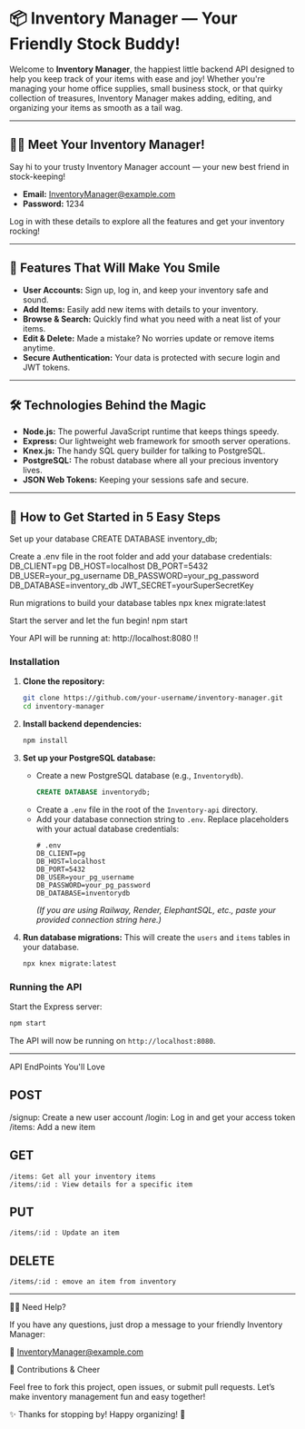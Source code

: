 # 📦 Inventory Manager — Your Friendly Stock Buddy!

Welcome to **Inventory Manager**, the happiest little backend API designed to help you keep track of your items with ease and joy! Whether you're managing your home office supplies, small business stock, or that quirky collection of treasures, Inventory Manager makes adding, editing, and organizing your items as smooth as a tail wag.

---

## 👩‍💼 Meet Your Inventory Manager!

Say hi to your trusty Inventory Manager account — your new best friend in stock-keeping!

- **Email:** InventoryManager@example.com  
- **Password:** 1234 

Log in with these details to explore all the features and get your inventory rocking!

---

## 🎉 Features That Will Make You Smile

- **User Accounts:** Sign up, log in, and keep your inventory safe and sound.
- **Add Items:** Easily add new items with details to your inventory.
- **Browse & Search:** Quickly find what you need with a neat list of your items.
- **Edit & Delete:** Made a mistake? No worries update or remove items anytime.
- **Secure Authentication:** Your data is protected with secure login and JWT tokens.

---

## 🛠️ Technologies Behind the Magic

- **Node.js:** The powerful JavaScript runtime that keeps things speedy.
- **Express:** Our lightweight web framework for smooth server operations.
- **Knex.js:** The handy SQL query builder for talking to PostgreSQL.
- **PostgreSQL:** The robust database where all your precious inventory lives.
- **JSON Web Tokens:** Keeping your sessions safe and secure.

---

## 🚀 How to Get Started in 5 Easy Steps


Set up your database
 CREATE DATABASE inventory_db;

Create a .env file in the root folder and add your database credentials:
DB_CLIENT=pg
DB_HOST=localhost
DB_PORT=5432
DB_USER=your_pg_username
DB_PASSWORD=your_pg_password
DB_DATABASE=inventory_db
JWT_SECRET=yourSuperSecretKey

Run migrations to build your database tables
npx knex migrate:latest

Start the server and let the fun begin!
npm start

Your API will be running at: http://localhost:8080 !!



### Installation

1.  **Clone the repository:**

    ```bash
    git clone https://github.com/your-username/inventory-manager.git
    cd inventory-manager
    ```

2.  **Install backend dependencies:**

    ```bash
    npm install
    ```

3.  **Set up your PostgreSQL database:**

      * Create a new PostgreSQL database (e.g., `Inventorydb`).
        ```sql
        CREATE DATABASE inventorydb;
        ```
      * Create a `.env` file in the root of the `Inventory-api` directory.
      * Add your database connection string to `.env`. Replace placeholders with your actual database credentials:
        ```env
        # .env
        DB_CLIENT=pg
        DB_HOST=localhost
        DB_PORT=5432
        DB_USER=your_pg_username
        DB_PASSWORD=your_pg_password
        DB_DATABASE=inventorydb
        ```
        *(If you are using Railway, Render, ElephantSQL, etc., paste your provided connection string here.)*

4.  **Run database migrations:**
    This will create the `users` and `items` tables in your database.

    ```bash
    npx knex migrate:latest
    ```

### Running the API

Start the Express server:

```bash
npm start
```

The API will now be running on `http://localhost:8080`.

-----

API EndPoints You'll Love
## POST
   /signup: Create a new user account
   /login: Log in and get your access token
   /items: Add a new item

## GET
    /items: Get all your inventory items
    /items/:id : View details for a specific item

## PUT
    /items/:id : Update an item

## DELETE 
    /items/:id : emove an item from inventory

-----
🙋‍♂️ Need Help?

If you have any questions, just drop a message to your friendly Inventory Manager:

📧 InventoryManager@example.com

🤝 Contributions & Cheer

Feel free to fork this project, open issues, or submit pull requests. Let’s make inventory management fun and easy together!


✨ Thanks for stopping by! Happy organizing! 🎉

